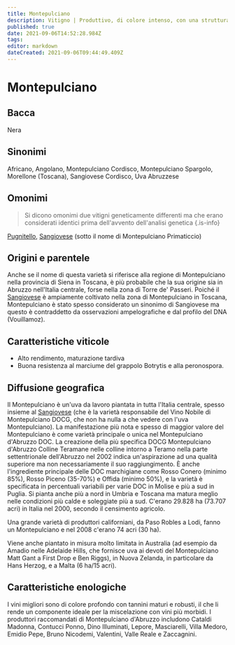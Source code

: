 ```yaml
---
title: Montepulciano
description: Vitigno | Produttivo, di colore intenso, con una struttura solida e un'ampia piantagione.
published: true
date: 2021-09-06T14:52:28.984Z
tags: 
editor: markdown
dateCreated: 2021-09-06T09:44:49.409Z
---
```


# Montepulciano

## Bacca
Nera
## Sinonimi
Africano, Angolano, Montepulciano Cordisco, Montepulciano Spargolo, Morellone (Toscana), Sangiovese Cordisco, Uva Abruzzese

## Omonimi
> Si dicono omonimi due vitigni geneticamente differenti ma che erano considerati identici prima dell'avvento dell'analisi genetica
{.is-info}

[Pugnitello](/vitigni/bacca-nera/pugnitello), [Sangiovese](/vitigni/Italia/sangiovese) (sotto il nome di Montepulciano Primaticcio)

## Origini e parentele
Anche se il nome di questa varietà si riferisce alla regione di Montepulciano nella provincia di Siena in Toscana, è più probabile che la sua origine sia in Abruzzo nell'Italia centrale, forse nella zona di Torre de' Passeri. Poiché il [Sangiovese](/vitigni/Italia/sangiovese) è ampiamente coltivato nella zona di Montepulciano in Toscana, Montepulciano è stato spesso considerato un sinonimo di Sangiovese ma questo è contraddetto da osservazioni ampelografiche e dal profilo del DNA (Vouillamoz).

## Caratteristiche viticole
- Alto rendimento, maturazione tardiva
- Buona resistenza al marciume del grappolo Botrytis e alla peronospora.


## Diffusione geografica
Il Montepulciano è un'uva da lavoro piantata in tutta l'Italia centrale, spesso insieme al [Sangiovese](/vitigni/Italia/sangiovese) (che è la varietà responsabile del Vino Nobile di Montepulciano DOCG, che non ha nulla a che vedere con l'uva Montepulciano). La manifestazione più nota e spesso di maggior valore del Montepulciano è come varietà principale o unica nel Montepulciano d'Abruzzo DOC. La creazione della più specifica DOCG Montepulciano d'Abruzzo Colline Teramane nelle colline intorno a Teramo nella parte settentrionale dell'Abruzzo nel 2002 indica un'aspirazione ad una qualità superiore ma non necessariamente il suo raggiungimento. È anche l'ingrediente principale delle DOC marchigiane come Rosso Conero (minimo 85%), Rosso Piceno (35-70%) e Offida (minimo 50%), e la varietà è specificata in percentuali variabili per varie DOC in Molise e più a sud in Puglia. Si pianta anche più a nord in Umbria e Toscana ma matura meglio nelle condizioni più calde e soleggiate più a sud. C'erano 29.828 ha (73.707 acri) in Italia nel 2000, secondo il censimento agricolo.

Una grande varietà di produttori californiani, da Paso Robles a Lodi, fanno un Montepulciano e nel 2008 c'erano 74 acri (30 ha).

Viene anche piantato in misura molto limitata in Australia (ad esempio da Amadio nelle Adelaide Hills, che fornisce uva ai devoti del Montepulciano Matt Gant a First Drop e Ben Riggs), in Nuova Zelanda, in particolare da Hans Herzog, e a Malta (6 ha/15 acri).

## Caratteristiche enologiche
I vini migliori sono di colore profondo con tannini maturi e robusti, il che li rende un componente ideale per la miscelazione con vini più morbidi. I produttori raccomandati di Montepulciano d'Abruzzo includono Cataldi Madonna, Contucci Ponno, Dino Illuminati, Lepore, Masciarelli, Villa Medoro, Emidio Pepe, Bruno Nicodemi, Valentini, Valle Reale e Zaccagnini.